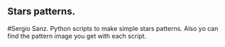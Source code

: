 ## Stars patterns.
#Sergio Sanz.
Python scripts to make simple stars patterns.
Also yo can find the pattern image you get with each script.

